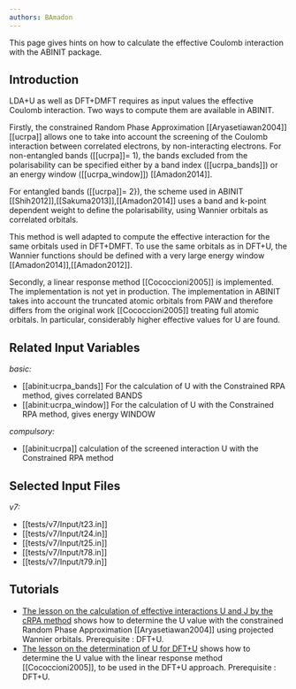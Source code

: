 ```yaml
---
authors: BAmadon
---
```


<!--
This file is automatically generated by mksite.py. All changes will be lost.
Change the input yaml files or the python code

-->
This page gives hints on how to calculate the effective Coulomb interaction with the ABINIT package.

## Introduction

LDA+U as well as DFT+DMFT requires as input values the effective Coulomb
interaction. Two ways to compute them are available in ABINIT.

Firstly, the constrained Random Phase Approximation [[Aryasetiawan2004]]
[[ucrpa]] allows one to take into account the screening of the Coulomb
interaction between correlated electrons, by non-interacting electrons. For
non-entangled bands ([[ucrpa]]= 1), the bands excluded from the polarisability
can be specified either by a band index ([[ucrpa_bands]]) or an energy window
([[ucrpa_window]]) [[Amadon2014]].

For entangled bands ([[ucrpa]]= 2}), the scheme used in ABINIT
[[Shih2012]],[[Sakuma2013]],[[Amadon2014]] uses a band and k-point dependent
weight to define the polarisability, using Wannier orbitals as correlated
orbitals.

This method is well adapted to compute the effective interaction for the same
orbitals used in DFT+DMFT. To use the same orbitals as in DFT+U, the Wannier
functions should be defined with a very large energy window
[[Amadon2014]],[[Amadon2012]].

Secondly, a linear response method [[Cococcioni2005]] is implemented. The
implementation is not yet in production. The implementation in ABINIT takes
into account the truncated atomic orbitals from PAW and therefore differs from
the original work [[Cococcioni2005]] treating full atomic orbitals. In
particular, considerably higher effective values for U are found.



## Related Input Variables

*basic:*

- [[abinit:ucrpa_bands]]  For the calculation of U with the Constrained RPA method, gives correlated BANDS
- [[abinit:ucrpa_window]]  For the calculation of U with the Constrained RPA method, gives energy WINDOW
 
*compulsory:*

- [[abinit:ucrpa]]  calculation of the screened interaction U with the Constrained RPA method
 

## Selected Input Files

*v7:*

- [[tests/v7/Input/t23.in]]
- [[tests/v7/Input/t24.in]]
- [[tests/v7/Input/t25.in]]
- [[tests/v7/Input/t78.in]]
- [[tests/v7/Input/t79.in]]
 

## Tutorials

* [The lesson on the calculation of effective interactions U and J by the cRPA method](../../tutorial/generated_files/lesson_ucalc_crpa.html) shows how to determine the U value with the constrained Random Phase Approximation [[Aryasetiawan2004]] using projected Wannier orbitals. Prerequisite : DFT+U.
* [The lesson on the determination of U for DFT+U](../../tutorial/generated_files/lesson_udet.html) shows how to determine the U value with the linear response method [[Cococcioni2005]], to be used in the DFT+U approach. Prerequisite : DFT+U.

